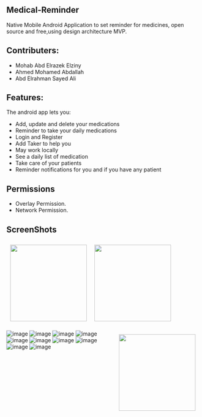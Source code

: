 ## Medical-Reminder

 Native Mobile Android Application to set reminder for medicines, open source and free,using design architecture MVP.
 
 
## Contributers:

* Mohab Abd Elrazek Elziny
* Ahmed Mohamed Abdallah
* Abd Elrahman Sayed Ali

## Features:

The android app lets you:
* Add, update and delete your medications
* Reminder to take your daily medications
* Login and Register
* Add Taker to help you
* May work locally
* See a daily list of medication 
* Take care of your patients
* Reminder notifications for you and if you have any patient

## Permissions

* Overlay Permission.
* Network Permission.

## ScreenShots
[<img src="https://drive.google.com/uc?export=view&id=14ySzxxnaNCv5JO2lUZfZZlYKbcam-h8f" align="left"
width="200"
    hspace="10" vspace="10">](https://drive.google.com/uc?export=view&id=14ySzxxnaNCv5JO2lUZfZZlYKbcam-h8f)
<!-- <img align="left" width=40% height="200" src="https://drive.google.com/uc?export=view&id=14ySzxxnaNCv5JO2lUZfZZlYKbcam-h8f"> -->
<!-- ![image](https://drive.google.com/uc?export=view&id=14ySzxxnaNCv5JO2lUZfZZlYKbcam-h8f) -->
[<img src="https://drive.google.com/uc?export=view&id=1Qnw-X94LU0Y1rVBHBiUt6mwk-OaMjOGO" align="center"
width="200"
    hspace="10" vspace="10">](https://drive.google.com/uc?export=view&id=1Qnw-X94LU0Y1rVBHBiUt6mwk-OaMjOGO)
    
[<img src="https://drive.google.com/uc?export=view&id=1wkmpUpHwS5nczN0X7OdgapcG_O6bGcpg" align="right"
width="200"
    hspace="10" vspace="10">](https://drive.google.com/uc?export=view&id=1wkmpUpHwS5nczN0X7OdgapcG_O6bGcpg)   


<!-- ![image](https://drive.google.com/uc?export=view&id=1Qnw-X94LU0Y1rVBHBiUt6mwk-OaMjOGO) -->
<!-- ![image](https://drive.google.com/uc?export=view&id=1wkmpUpHwS5nczN0X7OdgapcG_O6bGcpg) -->
![image](https://drive.google.com/uc?export=view&id=1dCDis7Obw-jxtkPmscceajCquUnFN_H-)
![image](https://drive.google.com/uc?export=view&id=19Nz44OYabLHaEUcn1vep_t2JQAHoh2Es)
![image](https://drive.google.com/uc?export=view&id=1_pzOgMZSaaGttQU6fmVJCYlQRwcqdBqE)
![image](https://drive.google.com/uc?export=view&id=14CbbsJkHNmM7nzVWHIGeJksU4P22JBNz)
![image](https://drive.google.com/uc?export=view&id=1jIEYk566MXnLG8CVYV_GxnkAOXg0DgeY)
![image](https://drive.google.com/uc?export=view&id=1ottjmQpim1VJzZ13HM7yWf2La3vMnygm)
![image](https://drive.google.com/uc?export=view&id=1-_cUV5XGj2RlU5tG8BeWhC5d6TRdFZEt)
![image](https://drive.google.com/uc?export=view&id=1ZZIS9rQLqe0gP5Q7PNHhI2bYchzr9pzs)
![image](https://drive.google.com/uc?export=view&id=1ik2vd82P--FPCqCr7Ggtler36YyzmwHk)
![image](https://drive.google.com/uc?export=view&id=1gVNv5ToUONmoLt499FpncS-DIz_JSqQJ)

